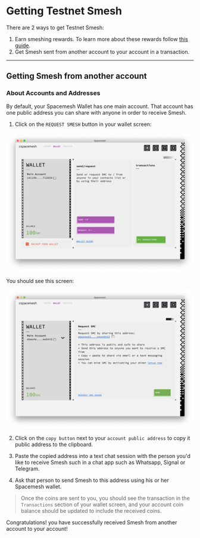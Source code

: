 # Getting Testnet Smesh

There are 2 ways to get Testnet Smesh:
1. Earn smeshing rewards. To learn more about these rewards follow [this guide](rewards.md).
2. Get Smesh sent from another account to your account in a transaction.

---

## Getting Smesh from another account

### About Accounts and Addresses
By default, your Spacemesh Wallet has one main account. That account has one public address you can share with anyone in order to receive Smesh.

1. Click on the `REQUEST SMESH` button in your wallet screen:

![](images/v1.0/wallet_screen.png)

You should see this screen:

![](images/v1.0/request_coins.png)

2. Click on the `copy button` next to your `account public address` to copy it public address to the clipboard.

3. Paste the copied address into a text chat session with the person you'd like to receive Smesh such in a chat app such as Whatsapp, Signal or Telegram.

4. Ask that person to send Smesh to this address using his or her Spacemesh wallet.

> Once the coins are sent to you, you should see the transaction in the `Transactions` section of your wallet screen, and your account coin balance should be updated to include the received coins.

Congratulations! you have successfully received Smesh from another account to your account!

